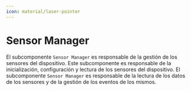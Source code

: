 ```yaml
---
icon: material/laser-pointer
---
```


# Sensor Manager

El subcomponente `Sensor Manager` es responsable de la gestión de los sensores del dispositivo. Este subcomponente es 
responsable de la inicialización, configuración y lectura de los sensores del dispositivo. El subcomponente
`Sensor Manager` es responsable de la lectura de los datos de los sensores y de la gestión de los eventos de los mismos.

[//]: # (todo: por ejemplo ofrecer el valor de un sensor, o añadir y gestionar eventos de cierto sensor, etc.)